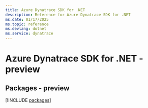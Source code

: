 ```yaml
---
title: Azure Dynatrace SDK for .NET
description: Reference for Azure Dynatrace SDK for .NET
ms.date: 01/17/2025
ms.topic: reference
ms.devlang: dotnet
ms.service: dynatrace
---
```

# Azure Dynatrace SDK for .NET - preview
## Packages - preview
[!INCLUDE [packages](dynatrace-index.md)]